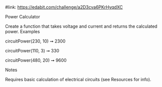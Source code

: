 #link: https://edabit.com/challenge/a2D3cva6PKrHyqdXC

Power Calculator

Create a function that takes voltage and current and returns the calculated power.
Examples

circuitPower(230, 10) ➞ 2300

circuitPower(110, 3) ➞ 330

circuitPower(480, 20) ➞ 9600

Notes

Requires basic calculation of electrical circuits (see Resources for info).